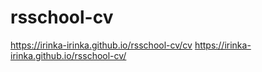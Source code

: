 # rsschool-cv
https://irinka-irinka.github.io/rsschool-cv/cv
https://irinka-irinka.github.io/rsschool-cv/